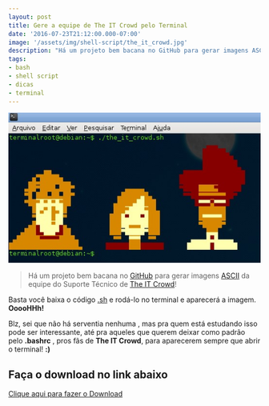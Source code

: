 ```yaml
---
layout: post
title: Gere a equipe de The IT Crowd pelo Terminal
date: '2016-07-23T21:12:00.000-07:00'
image: '/assets/img/shell-script/the_it_crowd.jpg'
description: "Há um projeto bem bacana no GitHub para gerar imagens ASCII da equipe do Suporte Técnico de The IT Crowd!"
tags:
- bash
- shell script
- dicas
- terminal
---
```

![Blog Linux](/assets/img/shell-script/the_it_crowd.jpg "Blog Linux")

> Há um projeto bem bacana no [GitHub](https://github.com/) para gerar imagens [ASCII](https://pt.wikipedia.org/wiki/ASCII) da equipe do Suporte Técnico de [The IT Crowd](https://pt.wikipedia.org/wiki/The_IT_Crowd)!

Basta você baixa o código [.sh](https://goo.gl/dBqXzZ) e rodá-lo no terminal e aparecerá a imagem. __OoooHHh!__

Blz, sei que não há serventia nenhuma , mas pra quem está estudando isso pode ser interessante, até pra aqueles que querem deixar como padrão pelo __.bashrc__ , pros fãs de __The IT Crowd__, para aparecerem sempre que abrir o terminal! __:)__ 

## Faça o download no link abaixo

[Clique aqui para fazer o Download](https://github.com/EmgrtE/ascii-ansi/tree/master/the_it_crowd)


<script async src="https://pagead2.googlesyndication.com/pagead/js/adsbygoogle.js"></script>

<!-- Informat -->
<ins class="adsbygoogle"
 style="display:block"
 data-ad-client="ca-pub-2838251107855362"
 data-ad-slot="2327980059"
 data-ad-format="auto"
 data-full-width-responsive="true"></ins>

<script>
(adsbygoogle = window.adsbygoogle || []).push({});
</script>

